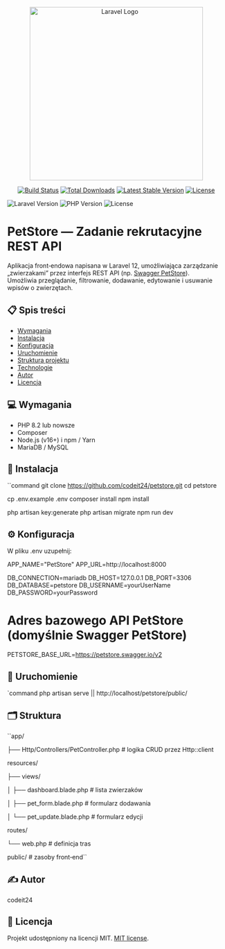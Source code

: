 <p align="center"><a href="https://laravel.com" target="_blank"><img src="https://raw.githubusercontent.com/laravel/art/master/logo-lockup/5%20SVG/2%20CMYK/1%20Full%20Color/laravel-logolockup-cmyk-red.svg" width="400" alt="Laravel Logo"></a></p>

<p align="center">
<a href="https://github.com/laravel/framework/actions"><img src="https://github.com/laravel/framework/workflows/tests/badge.svg" alt="Build Status"></a>
<a href="https://packagist.org/packages/laravel/framework"><img src="https://img.shields.io/packagist/dt/laravel/framework" alt="Total Downloads"></a>
<a href="https://packagist.org/packages/laravel/framework"><img src="https://img.shields.io/packagist/v/laravel/framework" alt="Latest Stable Version"></a>
<a href="https://packagist.org/packages/laravel/framework"><img src="https://img.shields.io/packagist/l/laravel/framework" alt="License"></a>
</p>

![Laravel Version](https://img.shields.io/badge/laravel-12.x-red)
![PHP Version](https://img.shields.io/badge/php-8.2-blue)
![License](https://img.shields.io/github/license/codeit24/petstore)

# PetStore — Zadanie rekrutacyjne REST API

Aplikacja front‑endowa napisana w Laravel 12, umożliwiająca zarządzanie „zwierzakami” przez interfejs REST API (np. [Swagger PetStore](https://petstore.swagger.io/)).  
Umożliwia przeglądanie, filtrowanie, dodawanie, edytowanie i usuwanie wpisów o zwierzętach.

## 📋 Spis treści
- [Wymagania](#-wymagania)  
- [Instalacja](#-instalacja)  
- [Konfiguracja](#-konfiguracja)  
- [Uruchomienie](#-uruchomienie)
- [Struktura projektu](#-struktura)
- [Technologie](#-technologie)  
- [Autor](#-autor)
- [Licencja](#-licencja)  

## 💻 Wymagania
- PHP 8.2 lub nowsze  
- Composer  
- Node.js (v16+) i npm / Yarn  
- MariaDB / MySQL

## 🚀 Instalacja
``command
git clone https://github.com/codeit24/petstore.git
cd petstore

cp .env.example .env
composer install
npm install

php artisan key:generate
php artisan migrate
npm run dev

## ⚙️ Konfiguracja
W pliku .env uzupełnij:

APP_NAME="PetStore"
APP_URL=http://localhost:8000

DB_CONNECTION=mariadb
DB_HOST=127.0.0.1
DB_PORT=3306
DB_DATABASE=petstore
DB_USERNAME=yourUserName
DB_PASSWORD=yourPassword

# Adres bazowego API PetStore (domyślnie Swagger PetStore)
PETSTORE_BASE_URL=https://petstore.swagger.io/v2

## 🏃 Uruchomienie
`command
php artisan serve || http://localhost/petstore/public/

## 🗂️ Struktura

``app/

├── Http/Controllers/PetController.php  # logika CRUD przez Http::client

resources/

├── views/

│   ├── dashboard.blade.php             # lista zwierzaków

│   ├── pet_form.blade.php              # formularz dodawania

│   └── pet_update.blade.php            # formularz edycji

routes/

└── web.php                             # definicja tras

public/                                 # zasoby front‑end``

## ✍️ Autor
codeit24

## 📄 Licencja
Projekt udostępniony na licencji MIT. [MIT license](https://opensource.org/licenses/MIT).
